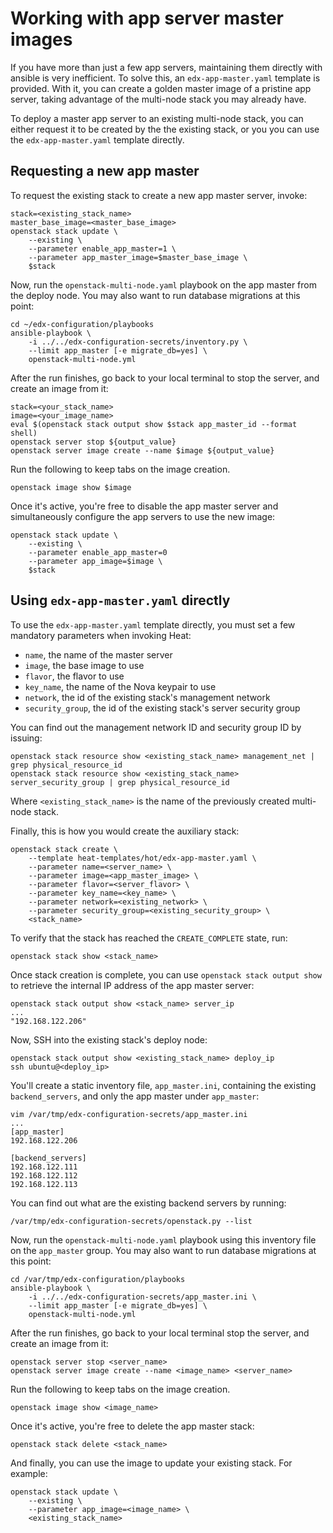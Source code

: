 # Working with app server master images

If you have more than just a few app servers, maintaining them directly with
ansible is very inefficient.  To solve this, an `edx-app-master.yaml` template
is provided.  With it, you can create a golden master image of a pristine app
server, taking advantage of the multi-node stack you may already have.

To deploy a master app server to an existing multi-node stack, you can either
request it to be created by the the existing stack, or you you can use the
`edx-app-master.yaml` template directly.


## Requesting a new app master

To request the existing stack to create a new app master server, invoke:

```
stack=<existing_stack_name>
master_base_image=<master_base_image>
openstack stack update \
    --existing \
    --parameter enable_app_master=1 \
    --parameter app_master_image=$master_base_image \
    $stack
```

Now, run the `openstack-multi-node.yaml` playbook on the app master from the
deploy node.  You may also want to run database migrations at this point:

```
cd ~/edx-configuration/playbooks
ansible-playbook \
    -i ../../edx-configuration-secrets/inventory.py \
    --limit app_master [-e migrate_db=yes] \
    openstack-multi-node.yml
```

After the run finishes, go back to your local terminal to stop the server, and
create an image from it:

```
stack=<your_stack_name>
image=<your_image_name>
eval $(openstack stack output show $stack app_master_id --format shell)
openstack server stop ${output_value}
openstack server image create --name $image ${output_value}
```

Run the following to keep tabs on the image creation.

```
openstack image show $image
```

Once it's active, you're free to disable the app master server and
simultaneously configure the app servers to use the new image:

```
openstack stack update \
    --existing \
    --parameter enable_app_master=0
    --parameter app_image=$image \
    $stack
```


## Using `edx-app-master.yaml` directly

To use the `edx-app-master.yaml` template directly, you must set a few
mandatory parameters when invoking Heat:

- `name`, the name of the master server
- `image`, the base image to use
- `flavor`, the flavor to use
- `key_name`, the name of the Nova keypair to use
- `network`, the id of the existing stack's management network
- `security_group`, the id of the existing stack's server security group

You can find out the management network ID and security group ID by issuing:

```
openstack stack resource show <existing_stack_name> management_net | grep physical_resource_id
openstack stack resource show <existing_stack_name> server_security_group | grep physical_resource_id
```

Where `<existing_stack_name>` is the name of the previously created multi-node
stack.

Finally, this is how you would create the auxiliary stack:

```
openstack stack create \
    --template heat-templates/hot/edx-app-master.yaml \
    --parameter name=<server_name> \
    --parameter image=<app_master_image> \
    --parameter flavor=<server_flavor> \
    --parameter key_name=<key_name> \
    --parameter network=<existing_network> \
    --parameter security_group=<existing_security_group> \
    <stack_name>
```

To verify that the stack has reached the `CREATE_COMPLETE` state, run:

```
openstack stack show <stack_name>
```

Once stack creation is complete, you can use `openstack stack output show` to
retrieve the internal IP address of the app master server:

```
openstack stack output show <stack_name> server_ip
...
"192.168.122.206"
```

Now, SSH into the existing stack's deploy node:

```
openstack stack output show <existing_stack_name> deploy_ip
ssh ubuntu@<deploy_ip>
```

You'll create a static inventory file, `app_master.ini`, containing the
existing `backend_servers`, and only the app master under `app_master`:

```
vim /var/tmp/edx-configuration-secrets/app_master.ini
...
[app_master]
192.168.122.206

[backend_servers]
192.168.122.111
192.168.122.112
192.168.122.113
```

You can find out what are the existing backend servers by running:

```
/var/tmp/edx-configuration-secrets/openstack.py --list
```

Now, run the `openstack-multi-node.yaml` playbook using this inventory file on
the `app_master` group.  You may also want to run database migrations at this
point:

```
cd /var/tmp/edx-configuration/playbooks
ansible-playbook \
    -i ../../edx-configuration-secrets/app_master.ini \
    --limit app_master [-e migrate_db=yes] \
    openstack-multi-node.yml
```

After the run finishes, go back to your local terminal stop the server, and
create an image from it:

```
openstack server stop <server_name>
openstack server image create --name <image_name> <server_name>
```

Run the following to keep tabs on the image creation.

```
openstack image show <image_name>
```

Once it's active, you're free to delete the app master stack:

```
openstack stack delete <stack_name>
```

And finally, you can use the image to update your existing stack.  For example:

```
openstack stack update \
    --existing \
    --parameter app_image=<image_name> \
    <existing_stack_name>
```

